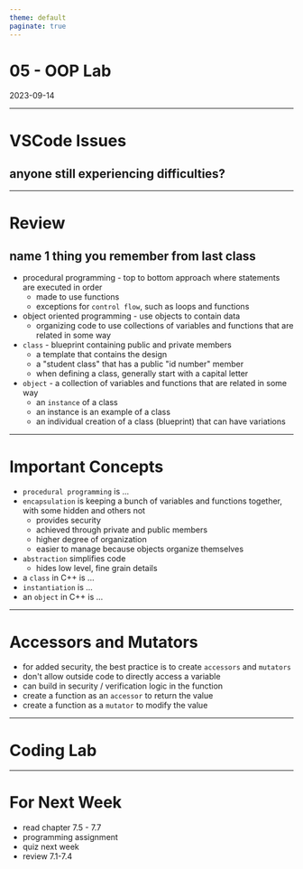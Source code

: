 ```yaml
---
theme: default
paginate: true
---
```


# 05 - OOP Lab
2023-09-14

---

# VSCode Issues
## anyone still experiencing difficulties?

---

# Review
## name 1 thing you remember from last class

- procedural programming - top to bottom approach where statements are executed in order
  - made to use functions
  - exceptions for `control flow`, such as loops and functions
- object oriented programming - use objects to contain data
  - organizing code to use collections of variables and functions that are related in some way
- `class` - blueprint containing public and private members
  - a template that contains the design
  - a "student class" that has a public "id number" member
  - when defining a class, generally start with a capital letter
- `object` - a collection of variables and functions that are related in some way
  - an `instance` of a class
  - an instance is an example of a class
  - an individual creation of a class (blueprint) that can have variations
---

# Important Concepts

- `procedural programming` is ...
- `encapsulation` is keeping a bunch of variables and functions together, with some hidden and others not
  - provides security
  - achieved through private and public members
  - higher degree of organization
  - easier to manage because objects organize themselves
- `abstraction` simplifies code
  - hides low level, fine grain details
- a `class` in C++ is ...
- `instantiation` is ...
- an `object` in C++ is ...

---

# Accessors and Mutators

- for added security, the best practice is to create `accessors` and `mutators`
- don't allow outside code to directly access a variable
- can build in security / verification logic in the function
- create a function as an `accessor` to return the value
- create a function as a `mutator` to modify the value

---

# Coding Lab

---

# For Next Week

- read chapter 7.5 - 7.7
- programming assignment
- quiz next week
- review 7.1-7.4
